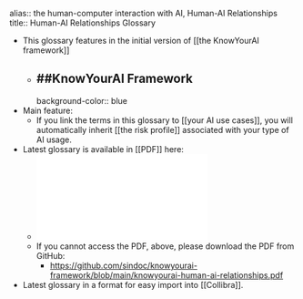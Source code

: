 alias:: the human-computer interaction with AI, Human-AI Relationships
title:: Human-AI Relationships Glossary

- This glossary features in the initial version of [[the KnowYourAI framework]]
	- ## ##KnowYourAI Framework
	  background-color:: blue
- Main feature:
	- If you link the terms in this glossary to [[your AI use cases]], you will automatically inherit [[the risk profile]] associated with your type of AI usage.
- Latest glossary is available in [[PDF]] here:
	- ![knowyourai-human-ai-relationships.pdf](../assets/knowyourai-human-ai-relationships_1726233672502_0.pdf)
	- If you cannot access the PDF, above, please download the PDF from GitHub:
		- https://github.com/sindoc/knowyourai-framework/blob/main/knowyourai-human-ai-relationships.pdf
- Latest glossary in a format for easy import into [[Collibra]].